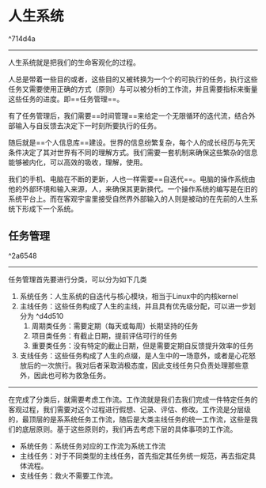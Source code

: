 # 人生系统

^714d4a

---
人生系统就是把我们的生命客观化的过程。

人总是带着一些目的或者，这些目的又被转换为一个个的可执行的任务，执行这些任务又需要使用正确的方式（原则）与可以被分析的工作流，并且需要指标来衡量这些任务的进度。即==任务管理==。

有了任务管理后，我们需要==时间管理==来给定一个无限循环的迭代流，结合外部输入与自反馈去决定下一时刻所要执行的任务。

随后就是==个人信息库==建设。世界的信息纷繁复杂，每个人的成长经历与先天条件决定了其对世界有不同的理解方式。我们需要一套机制来确保这些繁杂的信息能够被内化，可以高效的吸收，理解，使用。

我们的手机、电脑在不断的更新，人也一样需要==自迭代==。电脑的操作系统由他的外部环境和输入来源，人，来确保其更新换代。一个操作系统的编写是在旧的系统平台上。而在客观宇宙里接受自然界外部输入的人则是被动的在先前的人生系统下形成下一个系统。
## 任务管理

^2a6548

---
任务管理首先要进行分类，可以分为如下几类
1. 系统任务：人生系统的自迭代与核心模块，相当于Linux中的内核kernel
2. 主线任务：这些任务构成了人生的主线，并且具有优先级分配，可以进一步划分为 ^d4d510
	1. 周期类任务：需要定期（每天或每周）长期坚持的任务
	2. 项目类任务：有截止日期，提前评估可行的任务
	3. 重要类任务：没有特定的截止日期，但是需要定期自反馈提升效率的任务
3. 支线任务：这些任务构成了人生的点缀，是人生中的一场意外，或者是心花怒放后的一次旅行。我对后者采取消极态度，因此支线任务只负责处理那些意外，因此也可称为救急任务。
---
在完成了分类后，就需要考虑工作流。工作流就是我们去我们完成一件特定任务的客观过程，我们需要对这个过程进行假想、记录、评估、修改。工作流是分层级的，最顶层的是系系统任务工作流，随后是大类主线任务的统一工作流，这些是我们的底层原则。基于这些原则的，我们再去考虑下层的具体事项的工作流。
- 系统任务：系统任务对应的工作流为系统工作流
- 主线任务：对于不同类型的主线任务，首先指定其任务统一规范，再去指定具体流程。
- 支线任务：救火不需要工作流。
